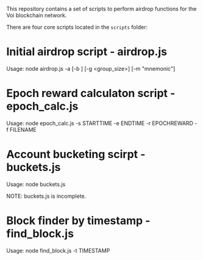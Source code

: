 This repository contains a set of scripts to perform airdrop functions for the Voi blockchain network.

There are four core scripts located in the `scripts` folder:
# Initial airdrop script - airdrop.js

Usage: node airdrop.js -a <acctlist> [-b <blacklist>] [-g <group_size>] [-m "mnemonic"]

# Epoch reward calculaton script - epoch_calc.js

Usage: node epoch_calc.js -s STARTTIME -e ENDTIME -r EPOCHREWARD -f FILENAME

# Account bucketing scirpt - buckets.js

Usage: node buckets.js

NOTE: buckets.js is incomplete. 

# Block finder by timestamp - find_block.js

Usage: node find_block.js -t TIMESTAMP